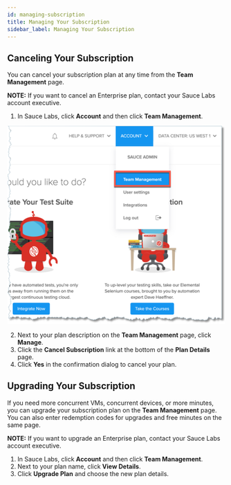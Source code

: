 ```yaml
---
id: managing-subscription
title: Managing Your Subscription
sidebar_label: Managing Your Subscription
---
```


## Canceling Your Subscription

You can cancel your subscription plan at any time from the **Team Management** page.

**NOTE:** If you want to cancel an Enterprise plan, contact your Sauce Labs account executive.  

1. In Sauce Labs, click **Account** and then click **Team Management**.

<img src="/static/img/team-mgmt/team-mgmt-nav.jpg" alt="Team management navigation">

2. Next to your plan description on the **Team Management** page, click **Manage**.
3. Click the **Cancel Subscription** link at the bottom of the **Plan Details** page.
4. Click **Yes** in the confirmation dialog to cancel your plan.

## Upgrading Your Subscription
If you need more concurrent VMs, concurrent devices, or more minutes, you can upgrade your subscription plan on the **Team Management** page. You can also enter redemption codes for upgrades and free minutes on the same page.

**NOTE:** If you want to upgrade an Enterprise plan, contact your Sauce Labs account executive.

1. In Sauce Labs, click **Account** and then click **Team Management**.
2. Next to your plan name, click **View Details**.
3. Click **Upgrade Plan** and choose the new plan details.
